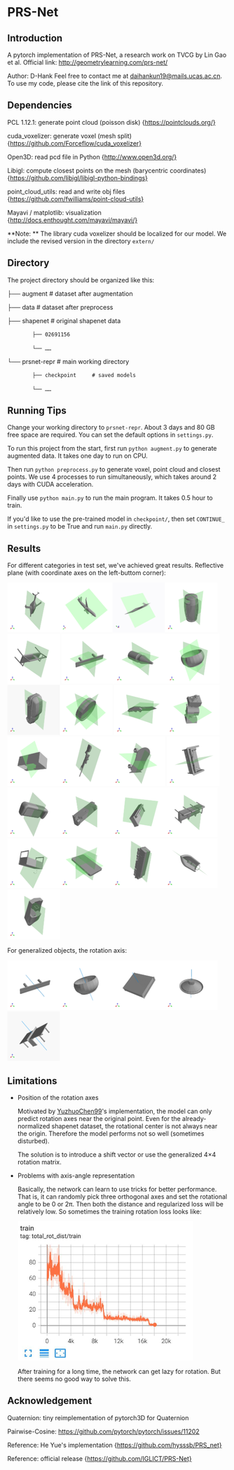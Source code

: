 # PRS-Net

## Introduction
A pytorch implementation of PRS-Net, a research work on TVCG by Lin Gao et al.
Official link: http://geometrylearning.com/prs-net/

Author: D-Hank
Feel free to contact me at [daihankun19@mails.ucas.ac.cn](daihankun19@mails.ucas.ac.cn). To use my code, please cite the link of this repository.

## Dependencies

PCL 1.12.1: generate point cloud (poisson disk) {https://pointclouds.org/}

cuda_voxelizer: generate voxel (mesh split) {https://github.com/Forceflow/cuda_voxelizer}

Open3D: read pcd file in Python {http://www.open3d.org/}

Libigl: compute closest points on the mesh (barycentric coordinates) {https://github.com/libigl/libigl-python-bindings}

point_cloud_utils: read and write obj files {https://github.com/fwilliams/point-cloud-utils}

Mayavi / matplotlib: visualization {http://docs.enthought.com/mayavi/mayavi/}

**Note: ** The library cuda voxelizer should be localized for our model. We include the revised version in the directory `extern/`

## Directory

The project directory should be organized like this:

├── augment      # dataset after augmentation

├── data         # dataset after preprocess

├── shapenet     # original shapenet data

			├── 02691156

			└── ……

└── prsnet-repr  # main working directory

			├── checkpoint     # saved models

			└── ……

## Running Tips

Change your working directory to `prsnet-repr`. About 3 days and 80 GB free space are required. You can set the default options in `settings.py`.

To run this project from the start, first run `python augment.py` to generate augmented data. It takes one day to run on CPU.

Then run `python preprocess.py` to generate voxel, point cloud and closest points. We use 4 processes to run simultaneously, which takes around 2 days with CUDA acceleration.

Finally use `python main.py` to run the main program. It takes 0.5 hour to train.

If you'd like to use the pre-trained model in `checkpoint/`, then set `CONTINUE_` in `settings.py` to be True and run `main.py` directly.

## Results

For different categories in test set, we've achieved great results.
Reflective plane (with coordinate axes on the left-buttom corner):

<img src="teaser/a02691156_829108f586f9d0ac7f5c403400264eea_0.gif" width="120px"/><img src="teaser/a02691156_17874281e56ff0fbfca1faa43bb6bc17_0.gif" width="120px" /><img src="teaser/a02691156_fb06b00775efdc8e21b85e5214b0d6a7_0.gif" width="120px"/><img src="teaser/a02747177_8b071aca0c2cc07c81faebbdea6bd9be_0.gif" width="120px"/><img src="teaser/a02828884_133d46d90aa8e1742b76566a81e7d67e_0.gif" width="120px"/>
<img src="teaser/a02828884_cd052cd64a9f956428baa2ac864e8e40_0.gif" width="120px"/><img src="teaser/a02876657_d3ed110edb3b8a4172639f272c5e060d_0.gif" width="120px"/><img src="teaser/a02880940_a0ac0c76dbb4b7685430c0f7a585e679_0.gif" width="120px"/><img src="teaser/a02958343_4aa7fc4a0c08be8c962283973ea6bbeb_0.gif" width="120px"/><img src="teaser/a03046257_5437b68ddffc8f229e5629b793f22d35_0.gif" width="120px"/>
<img src="teaser/a03624134_a683ed081504a35e4a9a3a0b87d50a92_0.gif" width="120px"/><img src="teaser/a03691459_85bbc49aa67149c531baa3c8ee4148cd_0.gif" width="120px"/><img src="teaser/a03691459_403649d8cf6b019d5c01f9a624be205a_0.gif" width="120px"/><img src="teaser/a04090263_9397161352dec4498bfbe54b5d01550_0.gif" width="120px"/><img src="teaser/a04225987_ac2b6924a60a7a87aa4f69d519551495_0.gif" width="120px"/>
<img src="teaser/a04256520_3bde46b6d6fb84976193d9e76bb15876_0.gif" width="120px"/><img src="teaser/a04256520_29bfdc7d14677c6b3d6d3c2fb78160fd_0.gif" width="120px"/><img src="teaser/a04256520_79745b6df9447d3419abd93be2967664_0.gif" width="120px"/><img src="teaser/a04256520_bdd7a0eb66e8884dad04591c8486ec0_0.gif" width="120px"/><img src="teaser/a04256520_c983108db7fcfa3619fb4103277a6b93_0.gif" width="120px"/>
<img src="teaser/a04379243_290df469e3338a67c3bd24f986301745_0.gif" width="120px"/><img src="teaser/a04401088_927b3450c8976f3393078ad6013586e7_0.gif" width="120px"/><img src="teaser/a04468005_e5d292b873af06b24c7ef8f59a6ea23a_0.gif" width="120px"/><img src="teaser/a04530566_ac5dad64a080899bba2dc6b0ec935a93_0.gif" width="120px"/><img src="teaser/a04530566_d271233ccca1e7ee23a3427fc25942e0_0.gif" width="120px"/>

For generalized objects, the rotation axis:

<img src="teaser/a02828884_cd052cd64a9f956428baa2ac864e8e40_0_r.gif" width="120px"/><img src="teaser/a02880940_a0ac0c76dbb4b7685430c0f7a585e679_0_r.gif" width="120px"/><img src="teaser/a02933112_73c2405d760e35adf51f77a6d7299806_0_r.gif" width="120px"/><img src="teaser/a03691459_23efeac8bd7132ffb96d0ef27244d1aa_0_r.gif" width="120px"/><img src="teaser/a04379243_6af7f1e6035abb9570c2e04669f9304e_0_r.gif" width="120px"/>

## Limitations

- Position of the rotation axes

  Motivated by [YuzhuoChen99](https://github.com/YizhuoChen99/PRS-Net)'s implementation, the model can only predict rotation axes near the original point. Even for the already-normalized shapenet dataset, the rotational center is not always near the origin. Therefore the model performs not so well (sometimes disturbed).

  The solution is to introduce a shift vector or use the generalized 4×4 rotation matrix.

- Problems with axis-angle representation

  Basically, the network can learn to use tricks for better performance. That is, it can randomly pick three orthogonal axes and set the rotational angle to be 0 or 2π. Then both the distance and regularized loss will be relatively low. So sometimes the training rotation loss looks like:

  <img src="teaser/rotloss.jpg" width=400px />

  After training for a long time, the network can get lazy for rotation. But there seems no good way to solve this.

## Acknowledgement

Quaternion: tiny reimplementation of pytorch3D for Quaternion

Pairwise-Cosine: https://github.com/pytorch/pytorch/issues/11202

Reference: He Yue's implementation {https://github.com/hysssb/PRS_net}

Reference: official release {https://github.com/IGLICT/PRS-Net}
